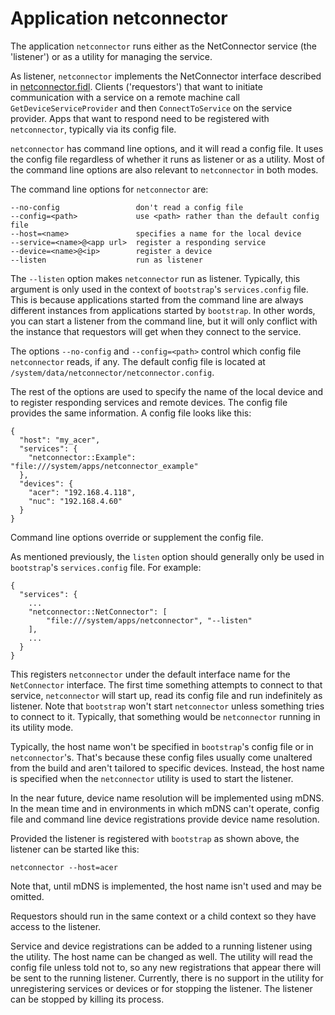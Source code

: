 # Application netconnector

The application `netconnector` runs either as the NetConnector service (the
'listener') or as a utility for managing the service.

As listener, `netconnector` implements the NetConnector interface described in
[netconnector.fidl](https://fuchsia.googlesource.com/netconnector/+/master/services/netconnector.fidl). Clients ('requestors') that want to initiate communication with a
service on a remote machine call `GetDeviceServiceProvider` and then
`ConnectToService` on the service provider. Apps that want to respond
need to be registered with `netconnector`, typically via its config file.

`netconnector` has command line options, and it will read a config file. It uses
the config file regardless of whether it runs as listener or as a utility.
Most of the command line options are also relevant to `netconnector` in both
modes.

The command line options for `netconnector` are:

    --no-config                 don't read a config file
    --config=<path>             use <path> rather than the default config file
    --host=<name>               specifies a name for the local device
    --service=<name>@<app url>  register a responding service
    --device=<name>@<ip>        register a device
    --listen                    run as listener

The `--listen` option makes `netconnector` run as listener. Typically, this
argument is only used in the context of `bootstrap`'s `services.config` file.
This is because applications started from the command line are always different
instances from applications started by `bootstrap`. In other words, you can
start a listener from the command line, but it will only conflict with the
instance that requestors will get when they connect to the service.

The options `--no-config` and `--config=<path>` control which config file
`netconnector` reads, if any. The default config file is located at
`/system/data/netconnector/netconnector.config`.

The rest of the options are used to specify the name of the local device and to
register responding services and remote devices. The config file provides the
same information. A config file looks like this:

    {
      "host": "my_acer",
      "services": {
        "netconnector::Example": "file:///system/apps/netconnector_example"
      },
      "devices": {
        "acer": "192.168.4.118",
        "nuc": "192.168.4.60"
      }
    }

Command line options override or supplement the config file.

As mentioned previously, the `listen` option should generally only be used in
`bootstrap`'s `services.config` file. For example:

    {
      "services": {
        ...
        "netconnector::NetConnector": [
            "file:///system/apps/netconnector", "--listen"
        ],
        ...
      }
    }

This registers `netconnector` under the default interface name for the
`NetConnector` interface. The first time something attempts to connect to
that service, `netconnector` will start up, read its config file and run
indefinitely as listener. Note that `bootstrap` won't start `netconnector`
unless something tries to connect to it. Typically, that something would be
`netconnector` running in its utility mode.

Typically, the host name won't be specified in `bootstrap`'s config file or
in `netconnector`'s. That's because these config files usually come unaltered
from the build and aren't tailored to specific devices. Instead, the host name
is specified when the `netconnector` utility is used to start the listener.

In the near future, device name resolution will be implemented using mDNS. In
the mean time and in environments in which mDNS can't operate, config file and
command line device registrations provide device name resolution.

Provided the listener is registered with `bootstrap` as shown above, the
listener can be started like this:

    netconnector --host=acer

Note that, until mDNS is implemented, the host name isn't used and may be
omitted.

Requestors should run in the same context or a child context so they have
access to the listener.

Service and device registrations can be added to a running listener using the
utility. The host name can be changed as well. The utility will read the config
file unless told not to, so any new registrations that appear there will be
sent to the running listener. Currently, there is no support in the utility for
unregistering services or devices or for stopping the listener. The listener
can be stopped by killing its process.

